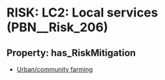 # RISK: __LC2: Local services__ (PBN__Risk_206)

## Property: has_RiskMitigation

* [Urban/community farming](PBN__RiskMitigation_245)

